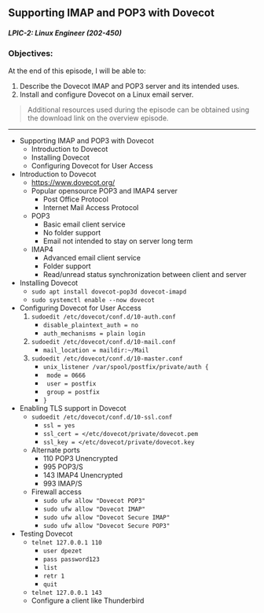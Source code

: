 ## Supporting IMAP and POP3 with Dovecot  
##### LPIC-2: Linux Engineer (202-450)  

### Objectives:  

At the end of this episode, I will be able to:  

1. Describe the Dovecot IMAP and POP3 server and its intended uses. 
2. Install and configure Dovecot on a Linux email server. 

>Additional resources used during the episode can be obtained using the download link on the overview episode.  

-----------------------------------------------------------

* Supporting IMAP and POP3 with Dovecot
	+ Introduction to Dovecot
	+ Installing Dovecot
	+ Configuring Dovecot for User Access
* Introduction to Dovecot
	+ https://www.dovecot.org/
	+ Popular opensource POP3 and IMAP4 server
		- Post Office Protocol
		- Internet Mail Access Protocol
	+ POP3
		- Basic email client service
		- No folder support
		- Email not intended to stay on server long term
	+ IMAP4
		- Advanced email client service
		- Folder support
		- Read/unread status synchronization between client and server
* Installing Dovecot
	+ `sudo apt install dovecot-pop3d dovecot-imapd`
	+ `sudo systemctl enable --now dovecot`
* Configuring Dovecot for User Access
	1. `sudoedit /etc/dovecot/conf.d/10-auth.conf`
		+ `disable_plaintext_auth = no`
		+ `auth_mechanisms = plain login`
	2. `sudoedit /etc/dovecot/conf.d/10-mail.conf`
		+ `mail_location = maildir:~/Mail`
	3. `sudoedit /etc/dovecot/conf.d/10-master.conf`
		+ `unix_listener /var/spool/postfix/private/auth {`
		+ `	mode = 0666`
		+ `	user = postfix`
		+ `	group = postfix`
		+ `}`
* Enabling TLS support in Dovecot
	+ `sudoedit /etc/dovecot/conf.d/10-ssl.conf`
		- `ssl = yes`
		- `ssl_cert = </etc/dovecot/private/dovecot.pem`
		- `ssl_key = </etc/dovecot/private/dovecot.key`
	+ Alternate ports
		- 110 POP3 Unencrypted
		- 995 POP3/S
		- 143 IMAP4 Unencrypted
		- 993 IMAP/S
	+ Firewall access
		- `sudo ufw allow "Dovecot POP3"`
		- `sudo ufw allow "Dovecot IMAP"`
		- `sudo ufw allow "Dovecot Secure IMAP"`
		- `sudo ufw allow "Dovecot Secure POP3"`
* Testing Dovecot
	+ `telnet 127.0.0.1 110`
		- `user dpezet`
		- `pass password123`
		- `list`
		- `retr 1`
		- `quit`
	+ `telnet 127.0.0.1 143`
	+ Configure a client like Thunderbird
